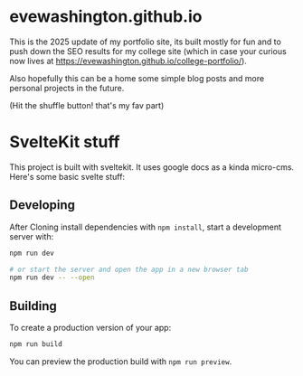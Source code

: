 # evewashington.github.io

This is the 2025 update of my portfolio site, its built mostly for fun and to push down the SEO results for my college site (which in case your curious now lives at https://evewashington.github.io/college-portfolio/). 

Also hopefully this can be a home some simple blog posts and more personal projects in the future. 

(Hit the shuffle button! that's my fav part)

# SvelteKit stuff 
This project is built with sveltekit. It uses google docs as a kinda micro-cms. Here's some basic svelte stuff: 

## Developing

After Cloning install dependencies with `npm install`, start a development server with:

```sh
npm run dev

# or start the server and open the app in a new browser tab
npm run dev -- --open
```

## Building

To create a production version of your app:

```sh
npm run build
```

You can preview the production build with `npm run preview`.

